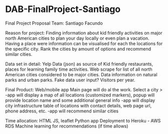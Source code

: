 # DAB-FinalProject-Santiago

Final Project Proposal
Team: Santiago Facundo

Reason for project: 
Finding information about kid friendly activities on major north American cities to plan your day locally or even plan a vacation.
Having a place were information can be visualised for each the locations for the specific city.
Rank the cities by amount of options and recommend similar cities.

Data set in detail:
Yelp Data (json) as source of Kid friendly restaurants, places for learning family time activities.
Web scrape for list of all north American cities considered to be major cities.
Data information on natural parks and urban parks.
Fake data user input? Visitors per year.

Final Product:
Web/mobile app
Main page will do al the work.
Select a city > 
-app will display a map of all locations (customized markers), popup will provide location name and some additional general info
-app will display city infrastructure table of locations with contact details, web page url, phone address, etc.
-app will recommend similar cities

Time allocation:
HTML
JS, leaflet
Python app
Deployment to Heroku -  AWS RDS
Machine learning for recommendations (if time allows)
